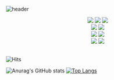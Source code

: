 
  ![header](https://capsule-render.vercel.app/api?type=transparent&text=Hello!%20I'm%20JongHyun.&fontColor=ca294c&animation=blink&fontSize=60)

<div align=center>
<div>
  <img src="https://img.shields.io/badge/HTML5-E34F26?style=flat&logo=HTML5&logoColor=white"/>
  <img src="https://img.shields.io/badge/CSS3-1572B6?style=flat&logo=CSS3&logoColor=white"/>
  <img src="https://img.shields.io/badge/JavaScript-F7DF1E?style=flat&logo=JavaScript&logoColor=white"/>
</div>
<div>
  <img src="https://img.shields.io/badge/TypeScript-3178C6?style=flat&logo=TypeScript&logoColor=white"/>
  <img src="https://img.shields.io/badge/React-61DAFB?style=flat&logo=React&logoColor=white"/>
</div>
<div>
  <img src="https://img.shields.io/badge/GitHub-181717?style=flat&logo=GitHub&logoColor=white"/>
  <img src="https://img.shields.io/badge/Git-F05032?style=flat&logo=Git&logoColor=white"/>
</div>
<div>
  <img src="https://img.shields.io/badge/Font Awesome-528DD7?style=flat&logo=Font Awesome&logoColor=white"/>
  <img src="https://img.shields.io/badge/Tailwind CSS-06B6D4?style=flat&logo=Tailwind CSS&logoColor=white"/>
</div>
</div>
</br>

![Hits](https://hits.seeyoufarm.com/api/count/incr/badge.svg?url=https%3A%2F%2Fgithub.com%2FDataCodeLiteracy&count_bg=%2379C83D&title_bg=%23555555&icon=&icon_color=%23C6C0C0&title=hits&edge_flat=false)


![Anurag's GitHub stats](https://github-readme-stats.vercel.app/api?username=DataCodeLiteracy&show_icons=true&theme=onedark)
[![Top Langs](https://github-readme-stats.vercel.app/api/top-langs/?username=DataCodeLiteracy&layout=compact)](https://github.com/DataCodeLiteracy/github-readme-stats)

